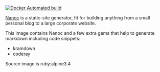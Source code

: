 [![Docker Automated build](https://img.shields.io/docker/automated/jrottenberg/ffmpeg.svg)](https://hub.docker.com/r/jovandeginste/nanoc/builds/)

[Nanoc](https://nanoc.ws/) is a static-site generator, fit for building anything from a small personal blog to a large corporate website.

This image contains Nanoc and a few extra gems that help to generate markdown including code snippets:
* kramdown
* coderay

Source image is ruby:alpine3.4

